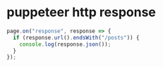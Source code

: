 # puppeteer http response

```ts
page.on("response", response => {
  if (response.url().endsWith("/posts")) {
    console.log(response.json());
  }
});
```
